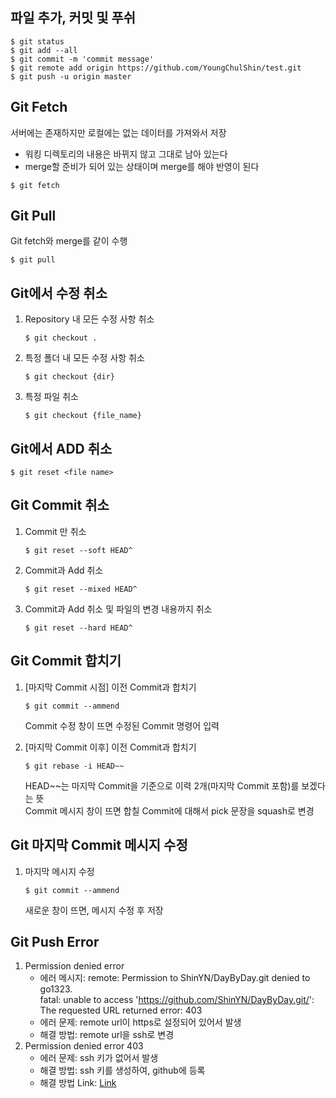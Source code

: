 ## 파일 추가, 커밋 및 푸쉬
```console
$ git status
$ git add --all
$ git commit -m 'commit message'
$ git remote add origin https://github.com/YoungChulShin/test.git 
$ git push -u origin master
```

## Git Fetch
서버에는 존재하지만 로컬에는 없는 데이터를 가져와서 저장
- 워킹 디렉토리의 내용은 바뀌지 않고 그대로 남아 있는다
- merge할 준비가 되어 있는 상태이며 merge를 해야 반영이 된다
```console
$ git fetch
```

## Git Pull
Git fetch와 merge를 같이 수행
```console
$ git pull
```

## Git에서 수정 취소
1. Repository 내 모든 수정 사항 취소
   ```console
   $ git checkout .
   ```
2. 특정 폴더 내 모든 수정 사항 취소
   ```console
   $ git checkout {dir}
   ```
3. 특정 파일 취소
   ```console
   $ git checkout {file_name}
   ```
## Git에서 ADD 취소
```console
$ git reset <file name>
```

## Git Commit 취소
1. Commit 만 취소
   ```console
   $ git reset --soft HEAD^
   ```
2. Commit과 Add 취소
   ```console
   $ git reset --mixed HEAD^
   ```
3. Commit과 Add 취소 및 파일의 변경 내용까지 취소
   ```console
   $ git reset --hard HEAD^
   ```
## Git Commit 합치기
1. [마지막 Commit 시점] 이전 Commit과 합치기
   ```console
   $ git commit --ammend
   ```
   Commit 수정 창이 뜨면 수정된 Commit 명령어 입력

2. [마지막 Commit 이후] 이전 Commit과 합치기
   ```console
   $ git rebase -i HEAD~~
   ```
   HEAD~~는 마지막 Commit을 기준으로 이력 2개(마지막 Commit 포함)를 보겠다는 뜻<br>
   Commit 메시지 창이 뜨면 합칠 Commit에 대해서 pick 문장을 squash로 변경


## Git 마지막 Commit 메시지 수정
1. 마지막 메시지 수정
   ```console
   $ git commit --ammend
   ```
   새로운 창이 뜨면, 메시지 수정 후 저장

## Git Push Error
1. Permission denied error
    - 에러 메시지: remote: Permission to ShinYN/DayByDay.git denied to go1323. <br>fatal: unable to access 'https://github.com/ShinYN/DayByDay.git/': The requested URL returned error: 403
    - 에러 문제: remote url이 https로 설정되어 있어서 발생
    - 해결 방법: remote url을 ssh로 변경
2. Permission denied error 403
    - 에러 문제: ssh 키가 없어서 발생
    - 해결 방법: ssh 키를 생성하여, github에 등록
    - 해결 방법 Link: [Link](http://uiandwe.tistory.com/992)
